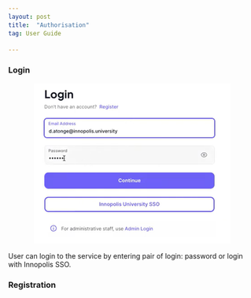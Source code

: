 ```yaml
---
layout: post
title:  "Authorisation"
tag: User Guide

---
```

### Login

<p align='center'>
<img src="/assets/login-form.png" alt="Login Form" width="400"/>
</p>

User can login to the service by entering pair of login: password or login with Innopolis SSO.

### Registration